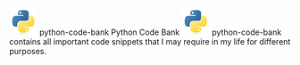 <img src= "https://raw.githubusercontent.com/devicons/devicon/master/icons/python/python-original.svg" alt = "python" width= "50" height = "50">
 python-code-bank Python Code Bank <img src= "https://raw.githubusercontent.com/devicons/devicon/master/icons/python/python-original.svg" alt = "python" width= "50" height = "50">
 python-code-bank
contains all important code snippets that I may require in my life for different purposes.
